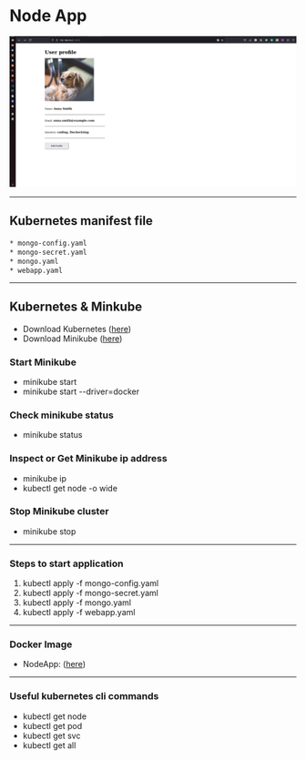 # Node App
  ![Alt text](image.png)

***

## Kubernetes manifest file
    * mongo-config.yaml
    * mongo-secret.yaml
    * mongo.yaml
    * webapp.yaml
  
*** 
## Kubernetes & Minkube 
* Download Kubernetes ([here](https://kubernetes.io/docs/home/))
* Download Minikube ([here](https://kubernetes.io/docs/home/))
### Start Minikube
* minikube start 
* minikube start  --driver=docker 
### Check minikube status
* minikube status
### Inspect or Get Minikube ip address
* minikube ip 
* kubectl get node -o wide
### Stop Minikube cluster
* minikube stop 

*** 
### Steps to start application
1. kubectl apply -f mongo-config.yaml
2. kubectl apply -f mongo-secret.yaml
3. kubectl apply -f mongo.yaml
4. kubectl apply -f webapp.yaml


***
### Docker Image
* NodeApp: ([here](https://kubernetes.io/docs/home/))

*** 
### Useful kubernetes cli commands
* kubectl get node
* kubectl get pod
* kubectl get svc
* kubectl get all
